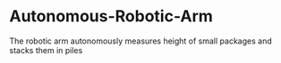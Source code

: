 # Autonomous-Robotic-Arm
The robotic arm autonomously measures height of small packages and stacks them in piles
